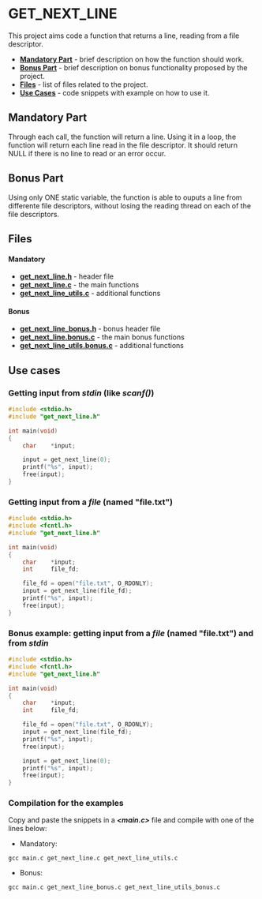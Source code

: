 # GET_NEXT_LINE

This project aims code a function that returns a line, reading from a file descriptor.

* [**Mandatory Part**](#Mandatory-Part) - brief description on how the function should work.
* [**Bonus Part**](#Bonus-Part) - brief description on bonus functionality proposed by the project.
* [**Files**](#Files) - list of files related to the project.
* [**Use Cases**](#Use-cases) - code snippets with example on how to use it.

## Mandatory Part
Through each call, the function will return a line.
Using it in a loop, the function will return each line read in the file descriptor.
It should return NULL if there is no line to read or an error occur.

## Bonus Part
Using only ONE static variable, the function is able to ouputs a line from differente file descriptors, without losing the reading thread on each of the file descriptors.

## Files

#### Mandatory
* [**get_next_line.h**](https://github.com/silvatom/get_next_line/blob/master/get_next_line.h) - header file
* [**get_next_line.c**](https://github.com/silvatom/get_next_line/blob/master/get_next_line.c) - the main functions
* [**get_next_line_utils.c**](https://github.com/silvatom/get_next_line/blob/master/get_next_line_utils.c) - additional functions

#### Bonus
* [**get_next_line_bonus.h**](https://github.com/silvatom/get_next_line/blob/master/get_next_line_bonus.h) - bonus header file
* [**get_next_line.bonus.c**](https://github.com/silvatom/get_next_line/blob/master/get_next_line_bonus.c) - the main bonus functions
* [**get_next_line_utils.bonus.c**](https://github.com/silvatom/get_next_line/blob/master/get_next_line_utils_bonus.c) - additional functions

## Use cases
### Getting input from *stdin* (like *scanf()*)
```c
#include <stdio.h>
#include "get_next_line.h"

int main(void)
{
	char	*input;

	input = get_next_line(0);
	printf("%s", input);
	free(input);
}
```

### Getting input from a *file* (named "file.txt")
```c
#include <stdio.h>
#include <fcntl.h>
#include "get_next_line.h"

int main(void)
{
	char	*input;
	int		file_fd;

	file_fd = open("file.txt", O_RDONLY);
	input = get_next_line(file_fd);
	printf("%s", input);
	free(input);
}
```

### Bonus example: getting input from a *file* (named "file.txt") and from *stdin*
```c
#include <stdio.h>
#include <fcntl.h>
#include "get_next_line.h"

int main(void)
{
	char	*input;
	int		file_fd;

	file_fd = open("file.txt", O_RDONLY);
	input = get_next_line(file_fd);
	printf("%s", input);
	free(input);

	input = get_next_line(0);
	printf("%s", input);
	free(input);
}
```

### Compilation for the examples
Copy and paste the snippets in a ***<main.c>*** file and compile with one of the lines below:
* Mandatory:
```
gcc main.c get_next_line.c get_next_line_utils.c
```
* Bonus:
```
gcc main.c get_next_line_bonus.c get_next_line_utils_bonus.c
```